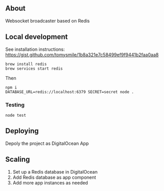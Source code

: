 ## About

Websocket broadcaster based on Redis

## Local development

See installation instructions: https://gist.github.com/tomysmile/1b8a321e7c58499ef9f9441b2faa0aa8

```
brew install redis
brew services start redis
```

Then

```
npm i
DATABASE_URL=redis://localhost:6379 SECRET=secret node .
```

### Testing

```
node test
```

## Deploying

Depoly the project as DigitalOcean App

## Scaling

1. Set up a Redis database in DigitalOcean
2. Add Redis database as app component
3. Add more app instances as needed
